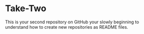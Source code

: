 # Take-Two
This is your second repository on GitHub your slowly beginning to understand how to create new repositories as README files.
